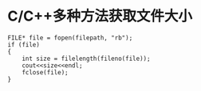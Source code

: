 # C/C++多种方法获取文件大小

```
FILE* file = fopen(filepath, "rb");
if (file)
{
    int size = filelength(fileno(file));
    cout<<size<<endl;
    fclose(file);
}
```